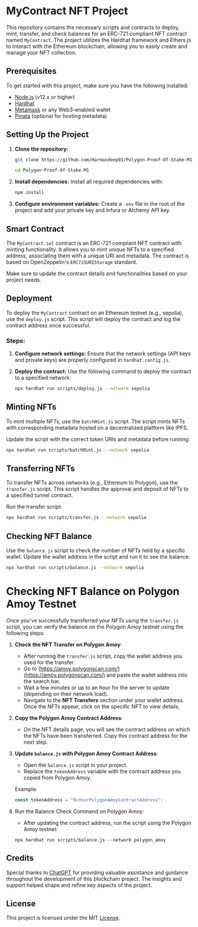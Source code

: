 
# MyContract NFT Project

This repository contains the necessary scripts and contracts to deploy, mint, transfer, and check balances for an ERC-721 compliant NFT contract named `MyContract`. The project utilizes the Hardhat framework and Ethers.js to interact with the Ethereum blockchain, allowing you to easily create and manage your NFT collection.

## Prerequisites

To get started with this project, make sure you have the following installed:

- [Node.js](https://nodejs.org/) (v12.x or higher)
- [Hardhat](https://hardhat.org/)
- [Metamask](https://metamask.io/) or any Web3-enabled wallet
- [Pinata](https://pinata.cloud/) (optional for hosting metadata)

## Setting Up the Project

1. **Clone the repository:**
   ```bash
   git clone https://github.com/Harmandeep01/Polygon-Proof-Of-Stake-M1.git

   cd Polygon-Proof-Of-Stake-M1
   ```

2. **Install dependencies:**
   Install all required dependencies with:
   ```bash
   npm install
   ```

3. **Configure environment variables:**
   Create a `.env` file in the root of the project and add your private key and Infura or Alchemy API key.

## Smart Contract

The `MyContract.sol` contract is an ERC-721 compliant NFT contract with minting functionality. It allows you to mint unique NFTs to a specified address, associating them with a unique URI and metadata. The contract is based on OpenZeppelin's `ERC721URIStorage` standard.

Make sure to update the contract details and functionalities based on your project needs.

## Deployment

To deploy the `MyContract` contract on an Ethereum testnet (e.g., sepolia), use the `deploy.js` script. This script will deploy the contract and log the contract address once successful.

### Steps:

1. **Configure network settings:**
   Ensure that the network settings (API keys and private keys) are properly configured in `hardhat.config.js`.

2. **Deploy the contract:**
   Use the following command to deploy the contract to a specified network:
   ```bash
   npx hardhat run scripts/deploy.js --network sepolia
   ```

## Minting NFTs

To mint multiple NFTs, use the `batchMint.js` script. The script mints NFTs with corresponding metadata hosted on a decentralized platform like IPFS.

Update the script with the correct token URIs and metadata before running:
```bash
npx hardhat run scripts/batchMint.js --network sepolia
```

## Transferring NFTs

To transfer NFTs across networks (e.g., Ethereum to Polygon), use the `transfer.js` script. This script handles the approval and deposit of NFTs to a specified tunnel contract.

Run the transfer script:
```bash
npx hardhat run scripts/transfer.js --network sepolia
```

## Checking NFT Balance

Use the `balance.js` script to check the number of NFTs held by a specific wallet. Update the wallet address in the script and run it to see the balance:
```bash
npx hardhat run scripts/balance.js --network sepolia
```




# Checking NFT Balance on Polygon Amoy Testnet

Once you've successfully transferred your NFTs using the `transfer.js` script, you can verify the balance on the Polygon Amoy testnet using the following steps:

1. **Check the NFT Transfer on Polygon Amoy**:
   - After running the `transfer.js` script, copy the wallet address you used for the transfer.
   - Go to [https://amoy.polygonscan.com/](https://amoy.polygonscan.com/) and paste the wallet address into the search bar.
   - Wait a few minutes or up to an hour for the server to update (depending on their network load).
   - Navigate to the **NFT Transfers** section under your wallet address. Once the NFTs appear, click on the specific NFT to view details.

2. **Copy the Polygon Amoy Contract Address**:
   - On the NFT details page, you will see the contract address on which the NFTs have been transferred. Copy this contract address for the next step.

3. **Update `balance.js` with Polygon Amoy Contract Address**:
   - Open the `balance.js` script in your project.
   - Replace the `tokenAddress` variable with the contract address you copied from Polygon Amoy.

   Example:
   ```javascript
   const tokenAddress = "0xYourPolygonAmoyContractAddress";
   ```
4. Run the Balance Check Command on Polygon Amoy:

   - After updating the contract address, run the script using the Polygon Amoy testnet: 

   ```
   npx hardhat run scripts/balance.js --network polygon_amoy

   ``` 
## Credits

Special thanks to [ChatGPT](https://www.openai.com/chatgpt) for providing valuable assistance and guidance throughout the development of this blockchain project. The insights and support helped shape and refine key aspects of the project.

## License

This project is licensed under the MIT [License](/LICENSE.txt).